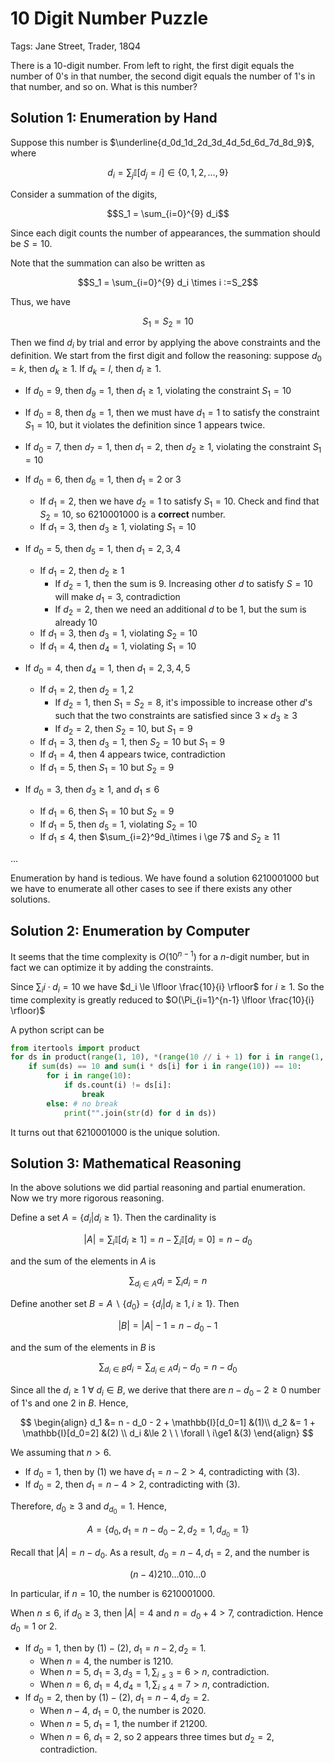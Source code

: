 # 10 Digit Number Puzzle

Tags: Jane Street, Trader, 18Q4

There is a 10-digit number. From left to right, the first digit equals the number of 0's in that number, the second digit equals the number of 1's in that number, and so on. What is this number?

## Solution 1: Enumeration by Hand

Suppose this number is $\underline{d_0d_1d_2d_3d_4d_5d_6d_7d_8d_9}$, where

$$d_{i} = \sum_j\mathbb{I}[d_j=i]\in \{0,1,2,\dots,9\}$$

Consider a summation of the digits,

$$S_1 = \sum_{i=0}^{9} d_i$$

Since each digit counts the number of appearances, the summation should be $S=10$.

Note that the summation can also be written as

$$S_1 = \sum_{i=0}^{9} d_i \times i :=S_2$$

Thus, we have

$$S_1 = S_2 = 10$$

Then we find $d_i$ by trial and error by applying the above constraints and the definition. We start from the first digit and follow the reasoning: suppose $d_0=k$, then $d_k\ge 1$. If $d_k = l$, then $d_l\ge 1$.

- If $d_0=9$, then $d_9=1$, then $d_1\ge1$, violating the constraint $S_1=10$
- If $d_0=8$, then $d_8=1$, then we must have $d_1=1$ to satisfy the constraint $S_1=10$, but it violates the definition since 1 appears twice.
- If $d_0=7$, then $d_7=1$, then $d_1=2$, then $d_2\ge 1$, violating the constraint $S_1=10$
- If $d_0=6$, then $d_6=1$, then $d_1=2$ or 3
  - If $d_1=2$, then we have $d_2 = 1$ to satisfy $S_1=10$. Check and find that $S_2=10$, so 6210001000 is a **correct** number.
  - If $d_1=3$, then $d_3\ge1$, violating $S_1=10$

- If $d_0=5$, then $d_5=1$, then $d_1=2,3,4$
  - If $d_1=2$, then $d_2\ge1$
    - If $d_2=1$, then the sum is 9. Increasing other $d$ to satisfy $S=10$ will make $d_1=3$, contradiction
    - If $d_2=2$, then we need an additional $d$ to be 1, but the sum is already 10
  - If $d_1=3$, then $d_3=1$, violating $S_2=10$
  - If $d_1=4$, then $d_4=1$, violating $S_1=10$
- If $d_0=4$, then $d_4=1$, then $d_1=2,3,4,5$
  - If $d_1=2$, then $d_2 = 1, 2$
    - If $d_2=1$, then $S_1 = S_2 = 8$, it's impossible to increase other $d$'s such that the two constraints are satisfied since $3\times d_3\ge 3$
    - If $d_2=2$, then $S_2 = 10$, but $S_1=9$
  - If $d_1=3$, then $d_3=1$, then $S_2=10$ but $S_1=9$
  - If $d_1=4$, then 4 appears twice, contradiction
  - If $d_1=5$, then $S_1=10$ but $S_2=9$
- If $d_0=3$, then $d_3\ge1$, and $d_1\le 6$
  - If $d_1=6$, then $S_1=10$ but $S_2=9$
  - If $d_1=5$, then $d_5=1$, violating $S_2=10$
  - If $d_1\le 4$, then $\sum_{i=2}^9d_i\times i \ge 7$ and $S_2\ge11$


...

Enumeration by hand is tedious. We have found a solution 6210001000 but we have to enumerate all other cases to see if there exists any other solutions.


## Solution 2: Enumeration by Computer

It seems that the time complexity is $O(10^{n-1})$ for a $n$-digit number, but in fact we can optimize it by adding the constraints.

Since $\sum_i i\cdot d_i = 10$ we have $d_i \le \lfloor \frac{10}{i} \rfloor$ for $i \ge 1$. So the time complexity is greatly reduced to $O(\Pi_{i=1}^{n-1} \lfloor \frac{10}{i} \rfloor)$

A python script can be

```python
from itertools import product
for ds in product(range(1, 10), *(range(10 // i + 1) for i in range(1, 10))):
    if sum(ds) == 10 and sum(i * ds[i] for i in range(10)) == 10:
        for i in range(10):
            if ds.count(i) != ds[i]:
                break
        else: # no break
            print("".join(str(d) for d in ds))
```

It turns out that 6210001000 is the unique solution.

## Solution 3: Mathematical Reasoning

In the above solutions we did partial reasoning and partial enumeration. Now we try more rigorous reasoning.

Define a set $A = \{d_i\vert d_i\ge 1\}$. Then the cardinality is

$$\vert A \vert = \sum_i \mathbb{I}[d_i \ge 1] = n - \sum_i \mathbb{I}[d_i=0] =   n - d_0$$

and the sum of the elements in $A$ is  

$$\sum_{d_i \in A} d_i = \sum_i d_i = n$$

Define another set $B = A \backslash \{d_0\} = \{d_i\vert d_i \ge 1, i\ge 1 \}$. Then

$$\vert B \vert = \vert A \vert - 1 = n - d_0 - 1$$

and the sum of the elements in $B$ is

$$\sum_{d_i \in B} d_i = \sum_{d_i \in A}d_i - d_0 = n - d_0$$

Since all the $d_i \ge 1 \ \forall \  d_i\in B$, we derive that there are $n-d_0-2\ge0$ number of $1$'s and one $2$ in $B$. Hence,


$$
\begin{align}
d_1 &= n - d_0 - 2 + \mathbb{I}[d_0=1]  &(1)\\
d_2 &= 1 + \mathbb{I}[d_0=2] &(2) \\
d_i &\le 2 \ \  \forall \ i\ge1 &(3)
\end{align}
$$



We assuming that $n>6$.

- If $d_0=1$, then by $(1)$ we have $d_1=n-2 > 4$, contradicting with $(3)$.
- If $d_0=2$, then $d_1 = n-4 > 2$, contradicting with $(3)$.

Therefore, $d_0 \ge 3$ and $d_{d_0} = 1$. Hence,

$$A = \{d_0, d_1 = n-d_0-2, d_2=1, d_{d_0}=1 \}$$

Recall that $\vert A \vert = n-d_0$. As a result, $d_0 = n-4, d_1 = 2$, and the number is

$$(n-4)210\ldots010\ldots0$$

In particular, if $n=10$, the number is 6210001000.

When $n\le 6$, if $d_0 \ge 3$, then $\vert A \vert =4$ and $n=d_0+4>7$, contradiction. Hence $d_0 = 1$ or $2$.

- If $d_0=1$, then by $(1)-(2)$, $d_1 = n-2, d_2=1$.
  - When $n=4$, the number is 1210.
  - When $n=5$, $d_1=3, d_3=1, \sum_{i\le3}=6>n$, contradiction.
  - When $n=6$, $d_1=4, d_4=1, \sum_{i\le4}=7>n$, contradiction.
- If $d_0=2$, then by $(1)-(2)$, $d_1 = n-4, d_2=2$.
  - When $n-4$, $d_1=0$, the number is 2020.
  - When $n=5$, $d_1=1$, the number if 21200.
  - When $n=6$, $d_1=2$, so $2$ appears three times but $d_2=2$, contradiction.
